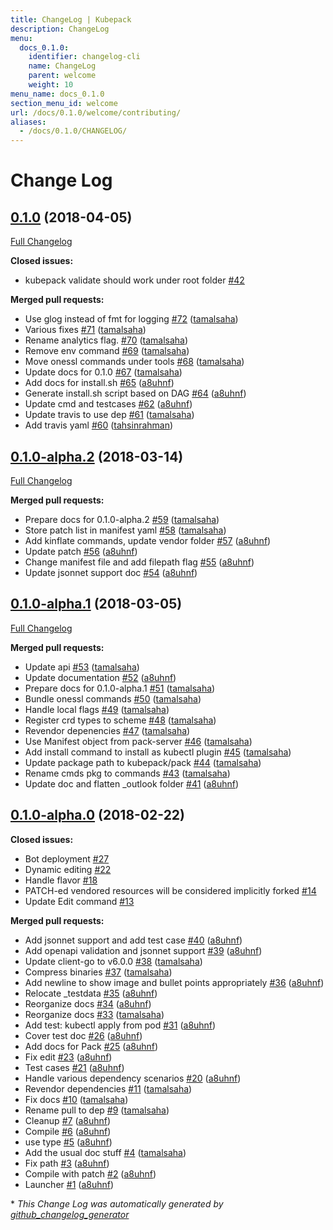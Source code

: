 ```yaml
---
title: ChangeLog | Kubepack
description: ChangeLog
menu:
  docs_0.1.0:
    identifier: changelog-cli
    name: ChangeLog
    parent: welcome
    weight: 10
menu_name: docs_0.1.0
section_menu_id: welcome
url: /docs/0.1.0/welcome/contributing/
aliases:
  - /docs/0.1.0/CHANGELOG/
---
```


# Change Log

## [0.1.0](https://github.com/kubepack/pack/tree/0.1.0) (2018-04-05)
[Full Changelog](https://github.com/kubepack/pack/compare/0.1.0-alpha.2...0.1.0)

**Closed issues:**

- kubepack validate should work under root folder [\#42](https://github.com/kubepack/pack/issues/42)

**Merged pull requests:**

- Use glog instead of fmt for logging [\#72](https://github.com/kubepack/pack/pull/72) ([tamalsaha](https://github.com/tamalsaha))
- Various fixes [\#71](https://github.com/kubepack/pack/pull/71) ([tamalsaha](https://github.com/tamalsaha))
- Rename analytics flag. [\#70](https://github.com/kubepack/pack/pull/70) ([tamalsaha](https://github.com/tamalsaha))
- Remove env command [\#69](https://github.com/kubepack/pack/pull/69) ([tamalsaha](https://github.com/tamalsaha))
- Move onessl commands under tools [\#68](https://github.com/kubepack/pack/pull/68) ([tamalsaha](https://github.com/tamalsaha))
- Update docs for 0.1.0 [\#67](https://github.com/kubepack/pack/pull/67) ([tamalsaha](https://github.com/tamalsaha))
- Add docs for install.sh [\#65](https://github.com/kubepack/pack/pull/65) ([a8uhnf](https://github.com/a8uhnf))
- Generate install.sh script based on DAG [\#64](https://github.com/kubepack/pack/pull/64) ([a8uhnf](https://github.com/a8uhnf))
- Update cmd and testcases [\#62](https://github.com/kubepack/pack/pull/62) ([a8uhnf](https://github.com/a8uhnf))
- Update travis to use dep [\#61](https://github.com/kubepack/pack/pull/61) ([tamalsaha](https://github.com/tamalsaha))
- Add travis yaml [\#60](https://github.com/kubepack/pack/pull/60) ([tahsinrahman](https://github.com/tahsinrahman))

## [0.1.0-alpha.2](https://github.com/kubepack/pack/tree/0.1.0-alpha.2) (2018-03-14)
[Full Changelog](https://github.com/kubepack/pack/compare/0.1.0-alpha.1...0.1.0-alpha.2)

**Merged pull requests:**

- Prepare docs for 0.1.0-alpha.2 [\#59](https://github.com/kubepack/pack/pull/59) ([tamalsaha](https://github.com/tamalsaha))
- Store patch list in manifest yaml [\#58](https://github.com/kubepack/pack/pull/58) ([tamalsaha](https://github.com/tamalsaha))
- Add kinflate commands, update vendor folder [\#57](https://github.com/kubepack/pack/pull/57) ([a8uhnf](https://github.com/a8uhnf))
- Update patch [\#56](https://github.com/kubepack/pack/pull/56) ([a8uhnf](https://github.com/a8uhnf))
- Change manifest file and add filepath flag [\#55](https://github.com/kubepack/pack/pull/55) ([a8uhnf](https://github.com/a8uhnf))
- Update jsonnet support doc [\#54](https://github.com/kubepack/pack/pull/54) ([a8uhnf](https://github.com/a8uhnf))

## [0.1.0-alpha.1](https://github.com/kubepack/pack/tree/0.1.0-alpha.1) (2018-03-05)
[Full Changelog](https://github.com/kubepack/pack/compare/0.1.0-alpha.0...0.1.0-alpha.1)

**Merged pull requests:**

- Update api [\#53](https://github.com/kubepack/pack/pull/53) ([tamalsaha](https://github.com/tamalsaha))
- Update documentation  [\#52](https://github.com/kubepack/pack/pull/52) ([a8uhnf](https://github.com/a8uhnf))
- Prepare docs for 0.1.0-alpha.1 [\#51](https://github.com/kubepack/pack/pull/51) ([tamalsaha](https://github.com/tamalsaha))
- Bundle onessl commands [\#50](https://github.com/kubepack/pack/pull/50) ([tamalsaha](https://github.com/tamalsaha))
- Handle local flags [\#49](https://github.com/kubepack/pack/pull/49) ([tamalsaha](https://github.com/tamalsaha))
- Register crd types to scheme [\#48](https://github.com/kubepack/pack/pull/48) ([tamalsaha](https://github.com/tamalsaha))
- Revendor depenencies [\#47](https://github.com/kubepack/pack/pull/47) ([tamalsaha](https://github.com/tamalsaha))
- Use Manifest object from pack-server [\#46](https://github.com/kubepack/pack/pull/46) ([tamalsaha](https://github.com/tamalsaha))
- Add install command to install as kubectl plugin [\#45](https://github.com/kubepack/pack/pull/45) ([tamalsaha](https://github.com/tamalsaha))
- Update package path to kubepack/pack [\#44](https://github.com/kubepack/pack/pull/44) ([tamalsaha](https://github.com/tamalsaha))
- Rename cmds pkg to commands [\#43](https://github.com/kubepack/pack/pull/43) ([tamalsaha](https://github.com/tamalsaha))
- Update doc and flatten \_outlook folder [\#41](https://github.com/kubepack/pack/pull/41) ([a8uhnf](https://github.com/a8uhnf))

## [0.1.0-alpha.0](https://github.com/kubepack/pack/tree/0.1.0-alpha.0) (2018-02-22)
**Closed issues:**

- Bot deployment [\#27](https://github.com/kubepack/pack/issues/27)
- Dynamic editing [\#22](https://github.com/kubepack/pack/issues/22)
- Handle flavor [\#18](https://github.com/kubepack/pack/issues/18)
- PATCH-ed vendored resources will be considered implicitly forked  [\#14](https://github.com/kubepack/pack/issues/14)
- Update Edit command [\#13](https://github.com/kubepack/pack/issues/13)

**Merged pull requests:**

- Add jsonnet support and add test case [\#40](https://github.com/kubepack/pack/pull/40) ([a8uhnf](https://github.com/a8uhnf))
- Add openapi validation and jsonnet support [\#39](https://github.com/kubepack/pack/pull/39) ([a8uhnf](https://github.com/a8uhnf))
- Update client-go to v6.0.0 [\#38](https://github.com/kubepack/pack/pull/38) ([tamalsaha](https://github.com/tamalsaha))
- Compress binaries [\#37](https://github.com/kubepack/pack/pull/37) ([tamalsaha](https://github.com/tamalsaha))
- Add newline to show image and bullet points appropriately [\#36](https://github.com/kubepack/pack/pull/36) ([a8uhnf](https://github.com/a8uhnf))
- Relocate \_testdata [\#35](https://github.com/kubepack/pack/pull/35) ([a8uhnf](https://github.com/a8uhnf))
- Reorganize docs [\#34](https://github.com/kubepack/pack/pull/34) ([a8uhnf](https://github.com/a8uhnf))
- Reorganize docs [\#33](https://github.com/kubepack/pack/pull/33) ([tamalsaha](https://github.com/tamalsaha))
- Add test: kubectl apply from pod [\#31](https://github.com/kubepack/pack/pull/31) ([a8uhnf](https://github.com/a8uhnf))
- Cover test doc [\#26](https://github.com/kubepack/pack/pull/26) ([a8uhnf](https://github.com/a8uhnf))
- Add docs for Pack [\#25](https://github.com/kubepack/pack/pull/25) ([a8uhnf](https://github.com/a8uhnf))
- Fix edit [\#23](https://github.com/kubepack/pack/pull/23) ([a8uhnf](https://github.com/a8uhnf))
- Test cases [\#21](https://github.com/kubepack/pack/pull/21) ([a8uhnf](https://github.com/a8uhnf))
- Handle various dependency scenarios [\#20](https://github.com/kubepack/pack/pull/20) ([a8uhnf](https://github.com/a8uhnf))
- Revendor dependencies [\#11](https://github.com/kubepack/pack/pull/11) ([tamalsaha](https://github.com/tamalsaha))
- Fix docs [\#10](https://github.com/kubepack/pack/pull/10) ([tamalsaha](https://github.com/tamalsaha))
- Rename pull to dep [\#9](https://github.com/kubepack/pack/pull/9) ([tamalsaha](https://github.com/tamalsaha))
- Cleanup [\#7](https://github.com/kubepack/pack/pull/7) ([a8uhnf](https://github.com/a8uhnf))
- Compile [\#6](https://github.com/kubepack/pack/pull/6) ([a8uhnf](https://github.com/a8uhnf))
- use type [\#5](https://github.com/kubepack/pack/pull/5) ([a8uhnf](https://github.com/a8uhnf))
- Add the usual doc stuff [\#4](https://github.com/kubepack/pack/pull/4) ([tamalsaha](https://github.com/tamalsaha))
- Fix path [\#3](https://github.com/kubepack/pack/pull/3) ([a8uhnf](https://github.com/a8uhnf))
- Compile with patch [\#2](https://github.com/kubepack/pack/pull/2) ([a8uhnf](https://github.com/a8uhnf))
- Launcher [\#1](https://github.com/kubepack/pack/pull/1) ([a8uhnf](https://github.com/a8uhnf))



\* *This Change Log was automatically generated by [github_changelog_generator](https://github.com/skywinder/Github-Changelog-Generator)*